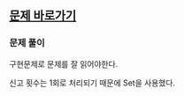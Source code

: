 ## [문제 바로가기](https://school.programmers.co.kr/learn/courses/30/lessons/92334)

### 문제 풀이

구현문제로 문제를 잘 읽어야한다.

신고 횟수는 1회로 처리되기 때문에 Set을 사용했다.
